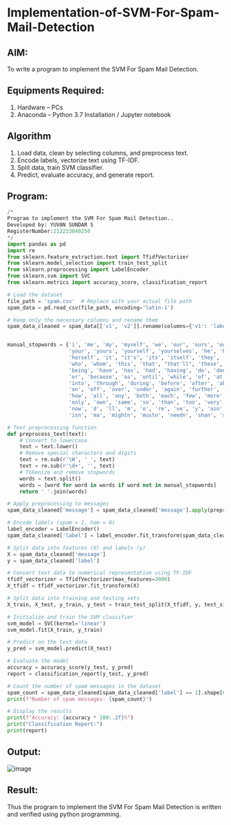 # Implementation-of-SVM-For-Spam-Mail-Detection

## AIM:
To write a program to implement the SVM For Spam Mail Detection.

## Equipments Required:
1. Hardware – PCs
2. Anaconda – Python 3.7 Installation / Jupyter notebook

## Algorithm
1. Load data, clean by selecting columns, and preprocess text.
2. Encode labels, vectorize text using TF-IDF.
3. Split data, train SVM classifier.
4. Predict, evaluate accuracy, and generate report.

## Program:
```py
/*
Program to implement the SVM For Spam Mail Detection..
Developed by: YUVAN SUNDAR S
RegisterNumber:212223040250  
*/
import pandas as pd
import re
from sklearn.feature_extraction.text import TfidfVectorizer
from sklearn.model_selection import train_test_split
from sklearn.preprocessing import LabelEncoder
from sklearn.svm import SVC
from sklearn.metrics import accuracy_score, classification_report

# Load the dataset
file_path = 'spam.csv'  # Replace with your actual file path
spam_data = pd.read_csv(file_path, encoding='latin-1')

# Keep only the necessary columns and rename them
spam_data_cleaned = spam_data[['v1', 'v2']].rename(columns={'v1': 'label', 'v2': 'message'})


manual_stopwords = {'i', 'me', 'my', 'myself', 'we', 'our', 'ours', 'ourselves', 'you', "you're", "you've", "you'll", "you'd",
                    'your', 'yours', 'yourself', 'yourselves', 'he', 'him', 'his', 'himself', 'she', "she's", 'her', 'hers',
                    'herself', 'it', "it's", 'its', 'itself', 'they', 'them', 'their', 'theirs', 'themselves', 'what', 'which',
                    'who', 'whom', 'this', 'that', "that'll", 'these', 'those', 'am', 'is', 'are', 'was', 'were', 'be', 'been',
                    'being', 'have', 'has', 'had', 'having', 'do', 'does', 'did', 'doing', 'a', 'an', 'the', 'and', 'but', 'if',
                    'or', 'because', 'as', 'until', 'while', 'of', 'at', 'by', 'for', 'with', 'about', 'against', 'between',
                    'into', 'through', 'during', 'before', 'after', 'above', 'below', 'to', 'from', 'up', 'down', 'in', 'out',
                    'on', 'off', 'over', 'under', 'again', 'further', 'then', 'once', 'here', 'there', 'when', 'where', 'why',
                    'how', 'all', 'any', 'both', 'each', 'few', 'more', 'most', 'other', 'some', 'such', 'no', 'nor', 'not',
                    'only', 'own', 'same', 'so', 'than', 'too', 'very', 's', 't', 'can', 'will', 'just', 'don', "don't", 'should',
                    'now', 'd', 'll', 'm', 'o', 're', 've', 'y', 'ain', 'aren', 'couldn', 'didn', 'doesn', 'hadn', 'hasn', 'haven',
                    'isn', 'ma', 'mightn', 'mustn', 'needn', 'shan', 'shouldn', 'wasn', 'weren', 'won', 'wouldn'}

# Text preprocessing function
def preprocess_text(text):
    # Convert to lowercase
    text = text.lower()
    # Remove special characters and digits
    text = re.sub(r'\W', ' ', text)
    text = re.sub(r'\d+', '', text)
    # Tokenize and remove stopwords
    words = text.split()
    words = [word for word in words if word not in manual_stopwords]
    return ' '.join(words)

# Apply preprocessing to messages
spam_data_cleaned['message'] = spam_data_cleaned['message'].apply(preprocess_text)

# Encode labels (spam = 1, ham = 0)
label_encoder = LabelEncoder()
spam_data_cleaned['label'] = label_encoder.fit_transform(spam_data_cleaned['label'])

# Split data into features (X) and labels (y)
X = spam_data_cleaned['message']
y = spam_data_cleaned['label']

# Convert text data to numerical representation using TF-IDF
tfidf_vectorizer = TfidfVectorizer(max_features=3000)
X_tfidf = tfidf_vectorizer.fit_transform(X)

# Split data into training and testing sets
X_train, X_test, y_train, y_test = train_test_split(X_tfidf, y, test_size=0.3, random_state=42)

# Initialize and train the SVM classifier
svm_model = SVC(kernel='linear')
svm_model.fit(X_train, y_train)

# Predict on the test data
y_pred = svm_model.predict(X_test)

# Evaluate the model
accuracy = accuracy_score(y_test, y_pred)
report = classification_report(y_test, y_pred)

# Count the number of spam messages in the dataset
spam_count = spam_data_cleaned[spam_data_cleaned['label'] == 1].shape[0]
print(f"Number of spam messages: {spam_count}")

# Display the results
print(f"Accuracy: {accuracy * 100:.2f}%")
print("Classification Report:")
print(report)
```

## Output:
![image](https://github.com/user-attachments/assets/72dd77c0-4c0f-4f8e-b494-d0cd83c48123)



## Result:
Thus the program to implement the SVM For Spam Mail Detection is written and verified using python programming.
